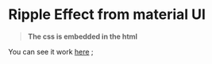 # Ripple Effect from material UI

> **The css is embedded in the html**

You can see it work [here](https://codepen.io/finnhvman/pen/jLXKJw) ;
